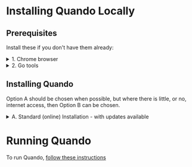 # Installing Quando Locally

## Prerequisites

Install these if you don't have them already:
<details><summary>1. Chrome browser</summary>

Quando has been developed with Chrome Browser.  Other browsers are untested, but may work.
</details>
<details><summary>2. Go tools</summary>

You will need to (currently) install Go on your (Windows 10/11 tested) PC.
</details>

## Installing Quando

Option A should be chosen when possible, but where there is little, or no, internet access, then Option B can be chosen.

<details><summary>A. Standard (online) Installation - with updates available</summary>

You need to:

1. Install [Git for Windows](https://gitforwindows.org/) - if not already installed
2. Open a command line (Windows-R, '`cmd`'then press Return), then type in the command line:
    ```
    cd \
    git clone https://github.com/andrewfstratton/quando.git
    ```
  _Note: This will leave Quando in the C:\quando directory_

**Updating Quando**

You can update quando, in a command line, in C:\quando, using:
```
git pull
```

</details>

# Running Quando
To run Quando, [follow these instructions](./run_local.md)